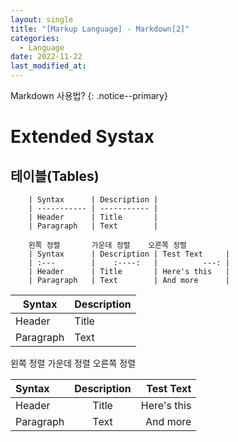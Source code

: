```yaml
---
layout: single
title: "[Markup Language] - Markdown[2]"
categories:
  - Language
date: 2022-11-22
last_modified_at: 
---
```


Markdown 사용법?
{: .notice--primary}

# Extended Systax 

## 테이블(Tables)


```
    | Syntax      | Description |
    | ----------- | ----------- |
    | Header      | Title       |
    | Paragraph   | Text        |

    왼쪽 정렬       가운데 정렬    오른쪽 정렬
    | Syntax      | Description | Test Text     |
    | :---        |    :----:   |          ---: |
    | Header      | Title       | Here's this   |
    | Paragraph   | Text        | And more      |
```

| Syntax      | Description |
| ----------- | ----------- |
| Header      | Title       |
| Paragraph   | Text        |

왼쪽 정렬       가운데 정렬    오른쪽 정렬<br>

| Syntax      | Description | Test Text     |
| :---        |    :----:   |          ---: |
| Header      | Title       | Here's this   |
| Paragraph   | Text        | And more      |